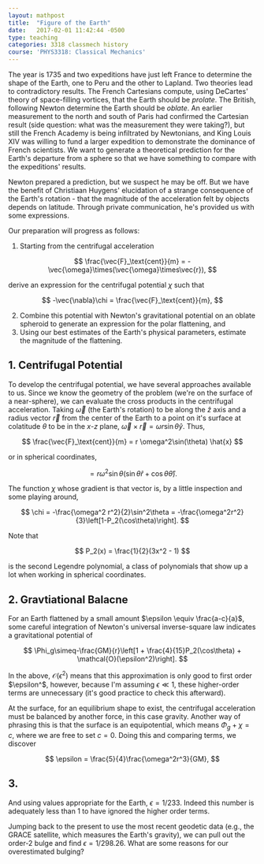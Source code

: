 ```yaml
---
layout: mathpost
title:  "Figure of the Earth"
date:   2017-02-01 11:42:44 -0500
type: teaching
categories: 3318 classmech history
course: 'PHYS3318: Classical Mechanics'
---
```

The year is 1735 and two expeditions have just left France to determine the shape of the Earth, one to Peru and the other to Lapland. Two theories lead to contradictory results. The French Cartesians compute, using DeCartes' theory of space-filling vortices, that the Earth should be _prolate_. The British, following Newton determine the Earth should be _oblate_. An earlier measurement to the north and south of Paris had confirmed the Cartesian result (side question: what was the measurement they were taking?), but still the French Academy is being infiltrated by Newtonians, and King Louis XIV was willing to fund a larger expedition to demonstrate the dominance of French scientists. We want to generate a theoretical prediction for the Earth's departure from a sphere so that we have something to compare with the expeditions' results.

Newton prepared a prediction, but we suspect he may be off. But we have the benefit of Christiaan Huygens' elucidation of a strange consequence of the Earth's rotation - that the magnitude of the acceleration felt by objects depends on latitude. Through private communication, he's provided us with some expressions.

Our preparation will progress as follows:
1. Starting from the centrifugal acceleration

$$
\frac{\vec{F}_\text{cent}}{m} = -\vec{\omega}\times(\vec{\omega}\times\vec{r}),
$$

derive an expression for the centrifugal potential $\chi$ such that

$$
-\vec{\nabla}\chi = \frac{\vec{F}_\text{cent}}{m},
$$

2. Combine this potential with Newton's gravitational potential on an oblate spheroid to generate an expression for the polar flattening, and
3. Using our best estimates of the Earth's physical parameters, estimate the magnitude of the flattening.

## 1. Centrifugal Potential
To develop the centrifugal potential, we have several approaches available to us. Since we know the geometry of the problem (we're on the surface of a near-sphere), we can evaluate the cross products in the centrifugal acceleration. Taking $\vec{\omega}$ (the Earth's rotation) to be along the $\hat{z}$ axis and a radius vector $\vec{r}$ from the center of the Earth to a point on it's surface at colatitude $\theta$ to be in the $x$-$z$ plane, $\vec{\omega}\times\vec{r} = \omega r \sin\theta\hat{y}$. Thus,

$$
\frac{\vec{F}_\text{cent}}{m} = r \omega^2\sin(\theta) \hat{x}
$$

or in spherical coordinates,

$$
= r\omega^2\sin\theta(\sin\theta \hat{r} + \cos\theta\hat{\theta}).
$$

The function $\chi$ whose gradient is that vector is, by a little inspection and some playing around,

$$
\chi = -\frac{\omega^2 r^2}{2}\sin^2\theta = -\frac{\omega^2r^2}{3}\left[1-P_2(\cos\theta)\right].
$$

Note that

$$
P_2(x) = \frac{1}{2}(3x^2 - 1)
$$

is the second Legendre polynomial, a class of polynomials that show up a lot when working in spherical coordinates.

## 2. Gravtiational Balacne
For an Earth flattened by a small amount $\epsilon \equiv \frac{a-c}{a}$, some careful integration of Newton's universal inverse-square law indicates a gravitational potential of

$$
\Phi_g\simeq-\frac{GM}{r}\left[1 + \frac{4}{15}P_2(\cos\theta) + \mathcal{O}(\epsilon^2)\right].
$$

In the above, $\mathcal{O}(\epsilon^2)$ means that this approximation is only good to first order $\epsilon^$, however, because I'm assuming $\epsilon\ll1$, these higher-order terms are unnecessary (it's good practice to check this afterward).

At the surface, for an equilibrium shape to exist, the centrifugal acceleration must be balanced by another force, in this case gravity. Another way of phrasing this is that the surface is an equipotential, which means $\Phi_g + \chi = c$, where we are free to set $c=0$. Doing this and comparing terms, we discover

$$
\epsilon = \frac{5}{4}\frac{\omega^2r^3}{GM},
$$

## 3. 
And using values appropriate for the Earth, $\epsilon = 1/233$. Indeed this number is adequately less than 1 to have ignored the higher order terms.

Jumping back to the present to use the most recent geodetic data (e.g., the GRACE satellite, which measures the Earth's gravity), we can pull out the order-2 bulge and find $\epsilon = 1/298.26$. What are some reasons for our overestimated bulging?
